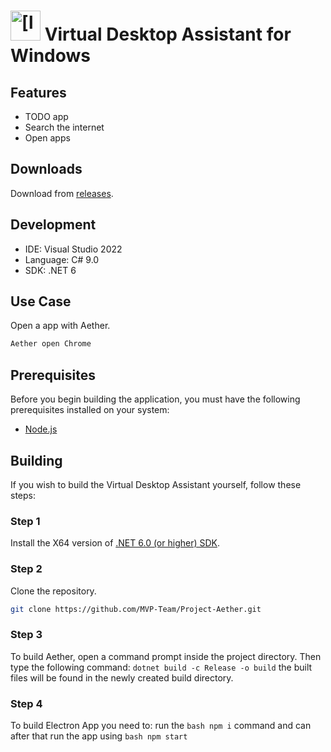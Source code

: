 # <img src="Aether GUI/GUI-Frontend/GUI/GUI/Assets/aet.ico" alt="[logo]" width="48"/> Virtual Desktop Assistant for Windows

## Features

- TODO app
- Search the internet
- Open apps

## Downloads

Download from [releases](https://github.com/MVP-Team/Project-Aether/releases).

## Development

- IDE: Visual Studio 2022
- Language: C# 9.0
- SDK: .NET 6

## Use Case

Open a app with Aether.

```bash
Aether open Chrome
```

## Prerequisites

Before you begin building the application, you must have the following prerequisites installed on your system:

- [Node.js](https://nodejs.org/dist/v18.13.0/node-v18.13.0-x64.msi)

## Building

If you wish to build the Virtual Desktop Assistant yourself, follow these steps:

### Step 1

Install the X64 version of [.NET 6.0 (or higher) SDK](https://dotnet.microsoft.com/download/dotnet/6.0).

### Step 2

Clone the repository.

```bash
git clone https://github.com/MVP-Team/Project-Aether.git
```

### Step 3

To build Aether, open a command prompt inside the project directory. Then type the following command:
`dotnet build -c Release -o build` the built files will be found in the newly created build directory.

### Step 4

To build Electron App you need to:
run the ```bash npm i``` command
and can after that run the app using ```bash npm start```

